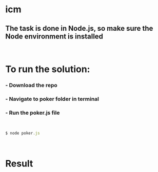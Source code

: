 # icm

## The task is done in Node.js, so make sure the Node environment is installed

&nbsp;&nbsp;&nbsp;&nbsp;
&nbsp;&nbsp;&nbsp;&nbsp;

# To run the solution:

### - Download the repo
### - Navigate to poker folder in terminal
### - Run the poker.js file
&nbsp;
```javascript
$ node poker.js
```
&nbsp;&nbsp;&nbsp;&nbsp;
&nbsp;&nbsp;&nbsp;&nbsp;

# Result

